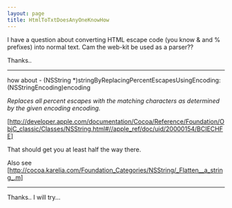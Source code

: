```yaml
---
layout: page
title: HtmlToTxtDoesAnyOneKnowHow
---
```


I have a question about converting HTML escape code (you know & and % prefixes) into normal text.
Cam the web-kit be used as a parser??

Thanks..

----

how about     - (NSString *)stringByReplacingPercentEscapesUsingEncoding:(NSStringEncoding)encoding

*Replaces all percent escapes with the matching characters as determined by the given encoding encoding.*

[http://developer.apple.com/documentation/Cocoa/Reference/Foundation/ObjC_classic/Classes/NSString.html#//apple_ref/doc/uid/20000154/BCIECHFE]

That should get you at least half the way there.

Also see [http://cocoa.karelia.com/Foundation_Categories/NSString/_Flatten__a_string_.m]

----

Thanks.. I will try...

